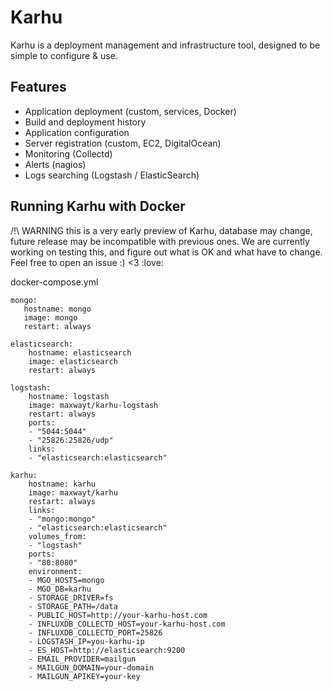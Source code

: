# Karhu
Karhu is a deployment management and infrastructure tool, designed to be simple to configure & use.

## Features

* Application deployment (custom, services, Docker)
* Build and deployment history
* Application configuration
* Server registration (custom, EC2, DigitalOcean)
* Monitoring (Collectd)
* Alerts (nagios)
* Logs searching (Logstash / ElasticSearch)


## Running Karhu with Docker

/!\ WARNING this is a very early preview of Karhu, database may change, future release may be incompatible with previous ones.
We are currently working on testing this, and figure out what is OK and what have to change. Feel free to open an issue :) <3 :love:

docker-compose.yml
```
mongo:
   hostname: mongo
   image: mongo
   restart: always

elasticsearch:
    hostname: elasticsearch
    image: elasticsearch
    restart: always

logstash:
    hostname: logstash
    image: maxwayt/karhu-logstash
    restart: always
    ports:
    - "5044:5044"
    - "25826:25826/udp"
    links:
    - "elasticsearch:elasticsearch"

karhu:
    hostname: karhu
    image: maxwayt/karhu
    restart: always
    links:
    - "mongo:mongo"
    - "elasticsearch:elasticsearch"
    volumes_from:
    - "logstash"
    ports:
    - "80:8080"
    environment:
    - MGO_HOSTS=mongo
    - MGO_DB=karhu
    - STORAGE_DRIVER=fs
    - STORAGE_PATH=/data
    - PUBLIC_HOST=http://your-karhu-host.com
    - INFLUXDB_COLLECTD_HOST=your-karhu-host.com
    - INFLUXDB_COLLECTD_PORT=25826
    - LOGSTASH_IP=you-karhu-ip
    - ES_HOST=http://elasticsearch:9200
    - EMAIL_PROVIDER=mailgun
    - MAILGUN_DOMAIN=your-domain
    - MAILGUN_APIKEY=your-key
```
